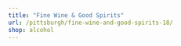 ```yaml
---
title: "Fine Wine & Good Spirits"
url: /pittsburgh/fine-wine-and-good-spirits-18/
shop: alcohol
---
```

